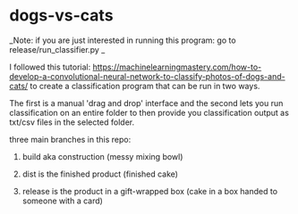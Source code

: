 # dogs-vs-cats

_Note: if you are just interested in running this program: go to release/run_classifier.py
_

I followed this tutorial: https://machinelearningmastery.com/how-to-develop-a-convolutional-neural-network-to-classify-photos-of-dogs-and-cats/ to create a classification program that can be run in two ways. 

The first is a manual 'drag and drop' interface and the second lets you run classification on an entire folder to then provide you classification output as txt/csv files in the selected folder.

three main branches in this repo:

1) build aka construction (messy mixing bowl)

2) dist is the finished product (finished cake)

3) release is the product in a gift-wrapped box (cake in a box handed to someone with a card)
